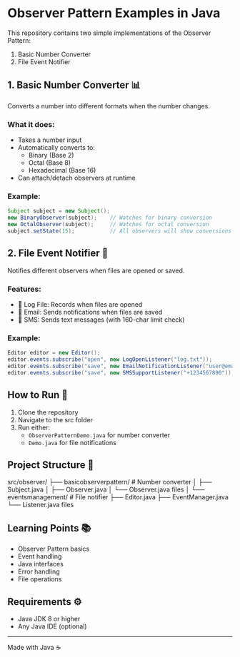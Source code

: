 # Observer Pattern Examples in Java

This repository contains two simple implementations of the Observer Pattern:
1. Basic Number Converter
2. File Event Notifier

## 1. Basic Number Converter 📊
Converts a number into different formats when the number changes.

### What it does:
- Takes a number input
- Automatically converts to:
  - Binary (Base 2)
  - Octal (Base 8)
  - Hexadecimal (Base 16)
- Can attach/detach observers at runtime

### Example:
```java
Subject subject = new Subject();
new BinaryObserver(subject);    // Watches for binary conversion
new OctalObserver(subject);     // Watches for octal conversion
subject.setState(15);           // All observers will show conversions
```

## 2. File Event Notifier 📁
Notifies different observers when files are opened or saved.

### Features:
- 📝 Log File: Records when files are opened
- 📧 Email: Sends notifications when files are saved
- 📱 SMS: Sends text messages (with 160-char limit check)

### Example:
```java
Editor editor = new Editor();
editor.events.subscribe("open", new LogOpenListener("log.txt"));
editor.events.subscribe("save", new EmailNotificationListener("user@email.com"));
editor.events.subscribe("save", new SMSSupportListener("+1234567890"));
```

## How to Run 🚀

1. Clone the repository
2. Navigate to the src folder
3. Run either:
   - `ObserverPatternDemo.java` for number converter
   - `Demo.java` for file notifications

## Project Structure 📂
src/observer/
├── basicobserverpattern/ # Number converter
│ ├── Subject.java
│ ├── Observer.java
│ └── Observer.java files
│
└── eventsmanagement/ # File notifier
├── Editor.java
├── EventManager.java
└── Listener.java files


## Learning Points 📚
- Observer Pattern basics
- Event handling
- Java interfaces
- Error handling
- File operations

## Requirements ⚙️
- Java JDK 8 or higher
- Any Java IDE (optional)

---
Made with Java ☕
